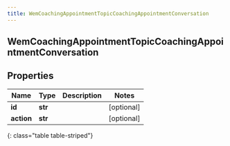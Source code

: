 ```yaml
---
title: WemCoachingAppointmentTopicCoachingAppointmentConversation
---
```

## WemCoachingAppointmentTopicCoachingAppointmentConversation

## Properties

|Name | Type | Description | Notes|
|------------ | ------------- | ------------- | -------------|
| **id** | **str** |  | [optional] |
| **action** | **str** |  | [optional] |
{: class="table table-striped"}


